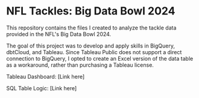 # NFL Tackles: Big Data Bowl 2024

This repository contains the files I created to analyze the tackle data provided in the NFL's Big Data Bowl 2024.

The goal of this project was to develop and apply skills in BigQuery, dbtCloud, and Tableau. Since Tableau Public does not support a direct connection to BigQuery, I opted to create an Excel version of the data table as a workaround, rather than purchasing a Tableau license.

Tableau Dashboard: [Link here]

SQL Table Logic: [Link here]
